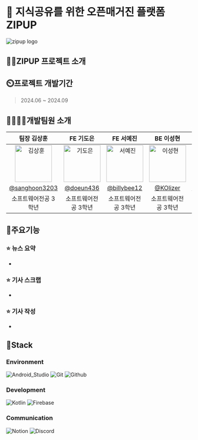 # 📖 지식공유를 위한 오픈매거진 플랫폼 ZIPUP 
![zipup logo](https://github.com/user-attachments/assets/1fb46c38-6e6a-40a1-ad03-577d97866814)


</div>

## 👨‍🏫ZIPUP 프로젝트 소개 

## ⏲️프로젝트 개발기간

> 2024.06 ~ 2024.09

## 👨‍👩‍👦‍👦개발팀원 소개 

|      팀장 김상훈       |      FE 기도은       |      FE 서예진       |      BE 이성현       |     FE 이은서       |
| :---------------------: | :---------------: | :---------------: | :---------------: | :---------------: |
| <img src="https://avatars.githubusercontent.com/u/80574796?v=4" width="100px;" alt="김상훈"/> | <img src="https://avatars.githubusercontent.com/u/71860644?v=4" width="100px;" alt="기도은"/> | <img src="https://avatars.githubusercontent.com/u/114378725?v=4" width="100px;" alt="서예진"/> | <img src="https://avatars.githubusercontent.com/u/127844467?v=4" width="100px;" alt="이성현"/> | <img src="https://avatars.githubusercontent.com/u/128893466?v=4" width="100px;" alt="이은서"/> |
| [@sanghoon3203](https://github.com/sanghoon3203) | [@doeun436](https://github.com/doeun436) | [@billybee12](https://github.com/billybee12) | [@KOlizer](https://github.com/KOlizer) | [@BBBaekSeung](https://github.com/BBBaekSeung) |
| 소프트웨어전공 3학년 | 소프트웨어전공 3학년 | 소프트웨어전공 3학년 | 소프트웨어전공 3학년 | 컴퓨터공학전공 4학년 |


## 🚀주요기능

### ⭐️ 뉴스 요약
-

### ⭐️ 기사 스크랩
- 

### ⭐️ 기사 작성
-


## 🔧Stack

### Environment
![Android_Studio](https://img.shields.io/badge/Android_Studio-3DDC84?style=for-the-badge&logo=android-studio&logoColor=white)
![Git](https://img.shields.io/badge/Git-F05032?style=for-the-badge&logo=Git&logoColor=white)
![Github](https://img.shields.io/badge/GitHub-181717?style=for-the-badge&logo=GitHub&logoColor=white)             


### Development
![Kotlin](https://img.shields.io/badge/Kotlin-0095D5?&style=for-the-badge&logo=kotlin&logoColor=white)
![Firebase](https://img.shields.io/badge/firebase-a08021?style=for-the-badge&logo=firebase&logoColor=ffcd34)

### Communication
![Notion](https://img.shields.io/badge/Notion-000000?style=for-the-badge&logo=Notion&logoColor=white)
![Discord](https://img.shields.io/badge/Discord-7289DA?style=for-the-badge&logo=discord&logoColor=white)



